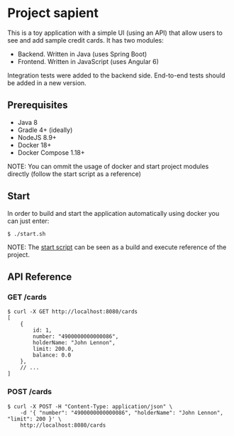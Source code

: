 # Project sapient

This is a toy application with a simple UI (using an API) that allow users to see and add sample credit cards. It has two modules:
- Backend. Written in Java (uses Spring Boot)
- Frontend. Written in JavaScript (uses Angular 6)

Integration tests were added to the backend side. End-to-end tests should be added in a new version.

## Prerequisites

- Java 8 
- Gradle 4+ (ideally)
- NodeJS 8.9+
- Docker 18+
- Docker Compose 1.18+

NOTE: You can ommit the usage of docker and start project modules directly (follow the start script as a reference)

## Start

In order to build and start the application automatically using docker you can just enter:

```
$ ./start.sh
```

NOTE: The [start script](start.sh) can be seen as a build and execute reference of the project.

## API Reference

### GET /cards

```
$ curl -X GET http://localhost:8080/cards
[
	{
		id: 1,
		number: "4900000000000086",
		holderName: "John Lennon",
		limit: 200.0,
		balance: 0.0
	}, 
	// ...
]
```

### POST /cards

```
$ curl -X POST -H "Content-Type: application/json" \
	-d '{ "number": "4900000000000086", "holderName": "John Lennon", "limit": 200 }' \
	http://localhost:8080/cards
```

